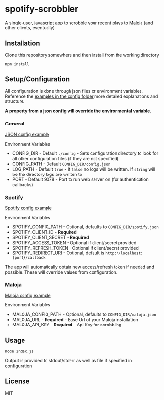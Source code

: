 # spotify-scrobbler

A single-user, javascript app to scrobble your recent plays to [Maloja](https://github.com/krateng/maloja) (and other clients, eventually)

## Installation

Clone this repository somewhere and then install from the working directory

```bash
npm install
```

## Setup/Configuration

All configuration is done through json files or environment variables. Reference the [examples in the config folder](https://github.com/FoxxMD/spotify-scrobbler/tree/master/config) more detailed explanations and structure.

**A property from a json config will override the environmental variable.**

### General

[JSON config example](https://github.com/FoxxMD/spotify-scrobbler/blob/master/config/config.json.example)

Environment Variables
* CONFIG_DIR - Default `./config` - Sets configuration directory to look for all other configuration files (if they are not specified)
* CONFIG_PATH - Default `CONFIG_DIR/config.json`
* LOG_PATH - Default `true` - If `false` no logs will be written. If `string` will be the directory logs are written to
* PORT - Default 9078 - Port to run web server on (for authentication callbacks)


### Spotify

[Spotify config example](https://github.com/FoxxMD/spotify-scrobbler/blob/master/config/spotify.json.example)

Environment Variables
* SPOTIFY_CONFIG_PATH - Optional, defaults to `CONFIG_DIR/spotify.json`
* SPOTIFY_CLIENT_ID - **Required**
* SPOTIFY_CLIENT_SECRET - **Required**
* SPOTIFY_ACCESS_TOKEN - Optional if client/secret provided
* SPOTIFY_REFRESH_TOKEN - Optional if client/secret provided
* SPOTIFY_REDIRECT_URI - Optional, default is `http://localhost:{port}/callback`

The app will automatically obtain new access/refresh token if needed and possible. These will override values from configuration.

### Maloja

[Maloja config example](https://github.com/FoxxMD/spotify-scrobbler/blob/master/config/maloja.json.example)

Environment Variables
* MALOJA_CONFIG_PATH - Optional, defaults to `CONFIG_DIR/maloja.json`
* MALOJA_URL - **Required** - Base Url of your Maloja installation
* MALOJA_API_KEY - **Required** - Api Key for scrobbling

## Usage

```
node index.js
```

Output is provided to stdout/stderr as well as file if specified in configuration


## License

MIT
